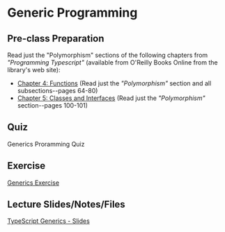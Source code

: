 # Generic Programming

## Pre-class Preparation
  
Read just the "Polymorphism" sections of the following chapters from *"Programming Typescript"* (available from O'Reilly Books Online from the library's web site):

- [Chapter 4: Functions](https://learning.oreilly.com/library/view/programming-typescript/9781492037644/ch04.html) (Read just the *"Polymorphism"* section and all subsections--pages 64-80)
- [Chapter 5: Classes and Interfaces](https://learning.oreilly.com/library/view/programming-typescript/9781492037644/ch05.html) (Read just the *"Polymorphism"* section--pages 100-101)

## Quiz

Generics Proramming Quiz

## Exercise

[Generics Exercise](./generics-exercise.md)

## Lecture Slides/Notes/Files

[TypeScript Generics - Slides](https://docs.google.com/presentation/d/1uqeBNMBZEoHZmHm-M-6SRa7sgzTFkDWhwe6kUjBhPLc/edit?usp=sharing)

